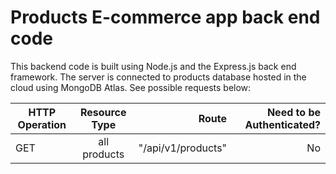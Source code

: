 # Products E-commerce app back end code

This backend code is built using Node.js and the Express.js back end framework. The server is connected to products database hosted in the cloud using MongoDB Atlas. See possible requests below:

| HTTP Operation        | Resource Type | Route              | Need to be Authenticated? |
| -------------         |:-------------:| -----:             | -----:                    |
| GET                   | all products  | "/api/v1/products" | No                        |

